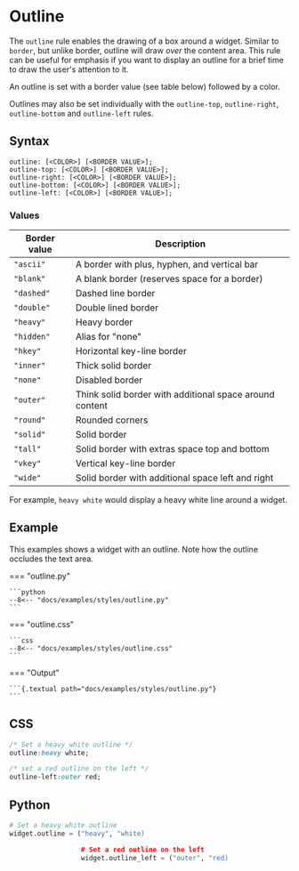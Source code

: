 # Outline

The `outline` rule enables the drawing of a box around a widget. Similar to `border`, but unlike border, outline will
draw _over_ the content area. This rule can be useful for emphasis if you want to display an outline for a brief time to
draw the user's attention to it.

An outline is set with a border value (see table below) followed by a color.

Outlines may also be set individually with the `outline-top`, `outline-right`, `outline-bottom` and `outline-left`
rules.

## Syntax

```
outline: [<COLOR>] [<BORDER VALUE>];
outline-top: [<COLOR>] [<BORDER VALUE>];
outline-right: [<COLOR>] [<BORDER VALUE>];
outline-bottom: [<COLOR>] [<BORDER VALUE>];
outline-left: [<COLOR>] [<BORDER VALUE>];
```

### Values

| Border value | Description                                             |
|--------------|---------------------------------------------------------|
| `"ascii"`    | A border with plus, hyphen, and vertical bar            |
| `"blank"`    | A blank border (reserves space for a border)            |
| `"dashed"`   | Dashed line border                                      |
| `"double"`   | Double lined border                                     |
| `"heavy"`    | Heavy border                                            |
| `"hidden"`   | Alias for "none"                                        |
| `"hkey"`     | Horizontal key-line border                              |
| `"inner"`    | Thick solid border                                      |
| `"none"`     | Disabled border                                         |
| `"outer"`    | Think solid border with additional space around content |
| `"round"`    | Rounded corners                                         |
| `"solid"`    | Solid border                                            |
| `"tall"`     | Solid border with extras space top and bottom           |
| `"vkey"`     | Vertical key-line border                                |
| `"wide"`     | Solid border with additional space left and right       |

For example, `heavy white` would display a heavy white line around a widget.

## Example

This examples shows a widget with an outline. Note how the outline occludes the text area.

=== "outline.py"

    ```python
    --8<-- "docs/examples/styles/outline.py"
    ```

=== "outline.css"

    ```css
    --8<-- "docs/examples/styles/outline.css"
    ```

=== "Output"

    ```{.textual path="docs/examples/styles/outline.py"}
    ```

## CSS

```sass
/* Set a heavy white outline */
outline:heavy white;

/* set a red outline on the left */
outline-left:outer red;
```

## Python

```python
# Set a heavy white outline
widget.outline = ("heavy", "white)

                  # Set a red outline on the left
                  widget.outline_left = ("outer", "red)
```
